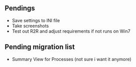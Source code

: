 ﻿## Pendings

* Save settings to INI file
* Take screenshots
* Test out R2R and adjust requirements if not runs on Win7

## Pending migration list

* Summary View for Processes (not sure i want it anymore)
